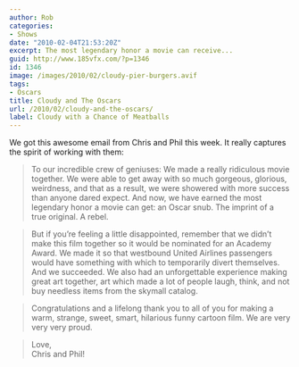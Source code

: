 ```yaml
---
author: Rob
categories:
- Shows
date: "2010-02-04T21:53:20Z"
excerpt: The most legendary honor a movie can receive...
guid: http://www.185vfx.com/?p=1346
id: 1346
image: /images/2010/02/cloudy-pier-burgers.avif
tags:
- Oscars
title: Cloudy and The Oscars
url: /2010/02/cloudy-and-the-oscars/
label: Cloudy with a Chance of Meatballs
---
```



We got this awesome email from Chris and Phil this week. It really captures the spirit of working with them:

> To our incredible crew of geniuses: We made a really ridiculous movie together. We were able to get away with so much gorgeous, glorious, weirdness, and that as a result, we were showered with more success than anyone dared expect. And now, we have earned the most legendary honor a movie can get: an Oscar snub. The imprint of a true original. A rebel.

>But if you’re feeling a little disappointed, remember that we didn’t make this film together so it would be nominated for an Academy Award. We made it so that westbound United Airlines passengers would have something with which to temporarily divert themselves. And we succeeded. We also had an unforgettable experience making great art together, art which made a lot of people laugh, think, and not buy needless items from the skymall catalog.

>Congratulations and a lifelong thank you to all of you for making a warm, strange, sweet, smart, hilarious funny cartoon film. We are very very very proud.

>Love,  
>Chris and Phil!